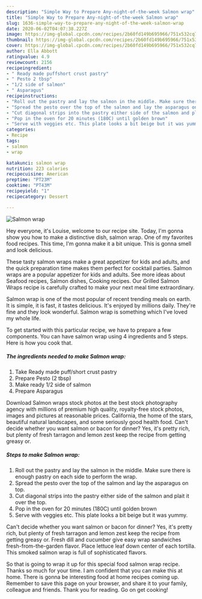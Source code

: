 ```yaml
---
description: "Simple Way to Prepare Any-night-of-the-week Salmon wrap"
title: "Simple Way to Prepare Any-night-of-the-week Salmon wrap"
slug: 1636-simple-way-to-prepare-any-night-of-the-week-salmon-wrap
date: 2020-06-02T04:07:38.227Z
image: https://img-global.cpcdn.com/recipes/2b60fd149b695966/751x532cq70/salmon-wrap-recipe-main-photo.jpg
thumbnail: https://img-global.cpcdn.com/recipes/2b60fd149b695966/751x532cq70/salmon-wrap-recipe-main-photo.jpg
cover: https://img-global.cpcdn.com/recipes/2b60fd149b695966/751x532cq70/salmon-wrap-recipe-main-photo.jpg
author: Ella Abbott
ratingvalue: 4.9
reviewcount: 2156
recipeingredient:
- " Ready made puffshort crust pastry"
- " Pesto 2 tbsp"
- "1/2 side of salmon"
- " Asparagus"
recipeinstructions:
- "Roll out the pastry and lay the salmon in the middle. Make sure there is enough pastry on each side to perform the wrap."
- "Spread the pesto over the top of the salmon and lay the asparagus on top."
- "Cut diagonal strips into the pastry either side of the salmon and plait it over the top."
- "Pop in the oven for 20 minutes (180C) until golden brown"
- "Serve with veggies etc. This plate looks a bit beige but it was yummy."
categories:
- Recipe
tags:
- salmon
- wrap

katakunci: salmon wrap 
nutrition: 223 calories
recipecuisine: American
preptime: "PT23M"
cooktime: "PT43M"
recipeyield: "1"
recipecategory: Dessert

---
```



![Salmon wrap](https://img-global.cpcdn.com/recipes/2b60fd149b695966/751x532cq70/salmon-wrap-recipe-main-photo.jpg)

Hey everyone, it's Louise, welcome to our recipe site. Today, I'm gonna show you how to make a distinctive dish, salmon wrap. One of my favorites food recipes. This time, I'm gonna make it a bit unique. This is gonna smell and look delicious.

These tasty salmon wraps make a great appetizer for kids and adults, and the quick preparation time makes them perfect for cocktail parties. Salmon wraps are a popular appetizer for kids and adults. See more ideas about Seafood recipes, Salmon dishes, Cooking recipes. Our Grilled Salmon Wraps recipe is carefully crafted to make your next meal time extraordinary.

Salmon wrap is one of the most popular of recent trending meals on earth. It is simple, it is fast, it tastes delicious. It's enjoyed by millions daily. They're fine and they look wonderful. Salmon wrap is something which I've loved my whole life.


To get started with this particular recipe, we have to prepare a few components. You can have salmon wrap using 4 ingredients and 5 steps. Here is how you cook that.

<!--inarticleads1-->

##### The ingredients needed to make Salmon wrap:

1. Take  Ready made puff/short crust pastry
1. Prepare  Pesto (2 tbsp)
1. Make ready 1/2 side of salmon
1. Prepare  Asparagus


Download Salmon wraps stock photos at the best stock photography agency with millions of premium high quality, royalty-free stock photos, images and pictures at reasonable prices. California, the home of the stars, beautiful natural landscapes, and some seriously good health food. Can&#39;t decide whether you want salmon or bacon for dinner? Yes, it&#39;s pretty rich, but plenty of fresh tarragon and lemon zest keep the recipe from getting greasy or. 

<!--inarticleads2-->

##### Steps to make Salmon wrap:

1. Roll out the pastry and lay the salmon in the middle. Make sure there is enough pastry on each side to perform the wrap.
1. Spread the pesto over the top of the salmon and lay the asparagus on top.
1. Cut diagonal strips into the pastry either side of the salmon and plait it over the top.
1. Pop in the oven for 20 minutes (180C) until golden brown
1. Serve with veggies etc. This plate looks a bit beige but it was yummy.


Can&#39;t decide whether you want salmon or bacon for dinner? Yes, it&#39;s pretty rich, but plenty of fresh tarragon and lemon zest keep the recipe from getting greasy or. Fresh dill and cucumber give easy wrap sandwiches fresh-from-the-garden flavor. Place lettuce leaf down center of each tortilla. This smoked salmon wrap is full of sophisticated flavors. 

So that is going to wrap it up for this special food salmon wrap recipe. Thanks so much for your time. I am confident that you can make this at home. There is gonna be interesting food at home recipes coming up. Remember to save this page on your browser, and share it to your family, colleague and friends. Thank you for reading. Go on get cooking!

